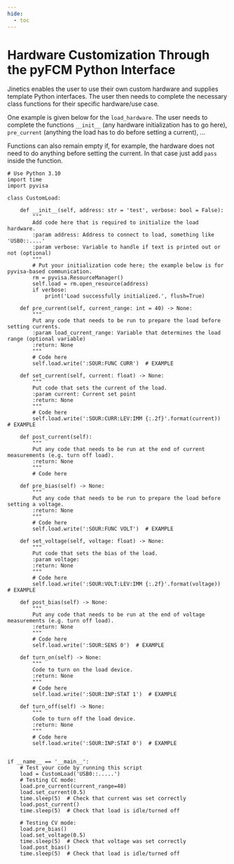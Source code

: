 ```yaml
---
hide:
  - toc
---
```


# Hardware Customization Through the pyFCM Python Interface

Jinetics enables the user to use their own custom hardware and supplies template Python interfaces. 
The user then needs to complete the necessary class functions for their specific hardware/use case.

One example is given below for the `load_hardware`. 
The user needs to complete the functions `__init__` (any hardware initialization has to go here), 
`pre_current` (anything the load has to do before setting a current), ...

Functions can also remain empty if, for example, the hardware does not need to do anything before setting the current. 
In that case just add `pass` inside the function.

```Python3
# Use Python 3.10
import time
import pyvisa

class CustomLoad:

    def __init__(self, address: str = 'test', verbose: bool = False):
        """
        Add code here that is required to initialize the load hardware.
        :param address: Address to connect to load, something like 'USB0::....'
        :param verbose: Variable to handle if text is printed out or not (optional)
        """
        # Put your initialization code here; the example below is for pyvisa-based communication.
        rm = pyvisa.ResourceManager()
        self.load = rm.open_resource(address)
        if verbose:
            print('Load successfully initialized.', flush=True)

    def pre_current(self, current_range: int = 40) -> None:
        """
        Put any code that needs to be run to prepare the load before setting currents.
        :param load_current_range: Variable that determines the load range (optional variable)
        :return: None
        """
        # Code here
        self.load.write(':SOUR:FUNC CURR')  # EXAMPLE

    def set_current(self, current: float) -> None:
        """
        Put code that sets the current of the load.
        :param current: Current set point
        :return: None
        """
        # Code here
        self.load.write(':SOUR:CURR:LEV:IMM {:.2f}'.format(current))  # EXAMPLE

    def post_current(self):
        """
        Put any code that needs to be run at the end of current measurements (e.g. turn off load).
        :return: None
        """
        # Code here

    def pre_bias(self) -> None:
        """
        Put any code that needs to be run to prepare the load before setting a voltage.
        :return: None
        """
        # Code here
        self.load.write(':SOUR:FUNC VOLT')  # EXAMPLE

    def set_voltage(self, voltage: float) -> None:
        """
        Put code that sets the bias of the load.
        :param voltage:
        :return: None
        """
        # Code here
        self.load.write(':SOUR:VOLT:LEV:IMM {:.2f}'.format(voltage))  # EXAMPLE

    def post_bias(self) -> None:
        """
        Put any code that needs to be run at the end of voltage measurements (e.g. turn off load).
        :return: None
        """
        # Code here
        self.load.write(':SOUR:SENS 0')  # EXAMPLE

    def turn_on(self) -> None:
        """
        Code to turn on the load device.
        :return: None
        """
        # Code here
        self.load.write(':SOUR:INP:STAT 1')  # EXAMPLE

    def turn_off(self) -> None:
        """
        Code to turn off the load device.
        :return: None
        """
        # Code here
        self.load.write(':SOUR:INP:STAT 0')  # EXAMPLE


if __name__ == '__main__':
    # Test your code by running this script
    load = CustomLoad('USB0::.....')
    # Testing CC mode:
    load.pre_current(current_range=40)
    load.set_current(0.5)
    time.sleep(5)  # Check that current was set correctly
    load.post_current()
    time.sleep(5)  # Check that load is idle/turned off

    # Testing CV mode:
    load.pre_bias()
    load.set_voltage(0.5)
    time.sleep(5)  # Check that voltage was set correctly
    load.post_bias()
    time.sleep(5)  # Check that load is idle/turned off

```


